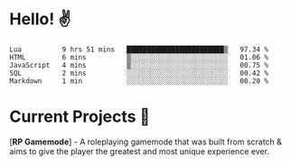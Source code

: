 # Hello! ✌️

<!--START_SECTION:waka-->
```text
Lua          9 hrs 51 mins   ████████████████████████▒   97.34 % 
HTML         6 mins          ▒░░░░░░░░░░░░░░░░░░░░░░░░   01.06 % 
JavaScript   4 mins          ▒░░░░░░░░░░░░░░░░░░░░░░░░   00.75 % 
SQL          2 mins          ░░░░░░░░░░░░░░░░░░░░░░░░░   00.42 % 
Markdown     1 min           ░░░░░░░░░░░░░░░░░░░░░░░░░   00.20 % 
```
<!--END_SECTION:waka-->

# Current Projects 🎨
[**RP Gamemode**] - A roleplaying gamemode that was built from scratch & aims to give the player the greatest and most unique experience ever.
